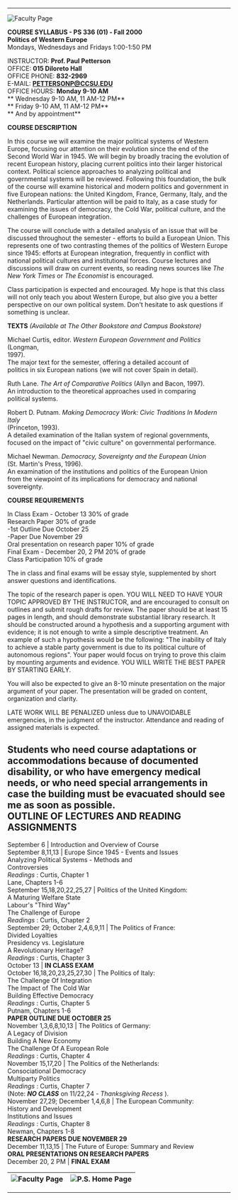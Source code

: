   
---  
![Faculty Page](fac.gif)

**COURSE SYLLABUS - PS 336 (01) - Fall 2000**  
**Politics of Western Europe**  
Mondays, Wednesdays and Fridays 1:00-1:50 PM  


INSTRUCTOR:  **Prof. Paul Petterson**  
OFFICE:   **015 Diloreto Hall**  
OFFICE PHONE:  **832-2969**  
E-MAIL:   **PETTERSONP@CCSU.EDU**  
OFFICE HOURS:  **Monday 9-10 AM**  
**               Wednesday 9-10 AM, 11 AM-12 PM**  
**               Friday 9-10 AM, 11 AM-12 PM**  
**               And by appointment**  


**COURSE DESCRIPTION**

In this course we will examine the major political systems of Western Europe,
focusing our attention on their evolution since the end of the Second World
War in 1945. We will begin by broadly tracing the evolution of recent European
history, placing current politics into their larger historical context.
Political science approaches to analyzing political and governmental systems
will be reviewed. Following this foundation, the bulk of the course will
examine historical and modern politics and government in five European
nations: the United Kingdom, France, Germany, Italy, and the Netherlands.
Particular attention will be paid to Italy, as a case study for examining the
issues of democracy, the Cold War, political culture, and the challenges of
European integration.

The course will conclude with a detailed analysis of an issue that will be
discussed throughout the semester \- efforts to build a European Union. This
represents one of two contrasting themes of the politics of Western Europe
since 1945: efforts at European integration, frequently in conflict with
national political cultures and institutional forces. Course lectures and
discussions will draw on current events, so reading news sources like _The New
York Times_ or _The Economist_ is encouraged.

Class participation is expected and encouraged. My hope is that this class
will not only teach you about Western Europe, but also give you a better
perspective on our own political system. Don't hesitate to ask questions if
something is unclear.  


**TEXTS** _(Available at The Other Bookstore and Campus Bookstore)_

Michael Curtis, editor. _Western European Government and Politics_ (Longman,  
    1997).   
    The major text for the semester, offering a detailed account of   
    politics in six European nations (we will not cover Spain in detail).

Ruth Lane. _The Art of Comparative Politics_ (Allyn and Bacon, 1997).  
        An introduction to the theoretical approaches used in comparing   
    political systems.

Robert D. Putnam. _Making Democracy Work: Civic Traditions In Modern Italy_  
    (Princeton, 1993).   
    A detailed examination of the Italian system of regional governments,   
    focused on the impact of "civic culture" on governmental performance.

Michael Newman. _Democracy, Sovereignty and the European Union_  
    (St. Martin's Press, 1996).   
    An examination of the institutions and politics of the European Union   
    from the viewpoint of its implications for democracy and national   
    sovereignty.   


**COURSE REQUIREMENTS**

In Class Exam - October 13             30% of grade  
Research Paper                         30% of grade  
    -1st Outline Due October 25   
    -Paper Due November 29   
Oral presentation on research paper    10% of grade  
Final Exam - December 20, 2 PM         20% of grade  
Class Participation                    10% of grade

The in class and final exams will be essay style, supplemented by short answer
questions and identifications.

The topic of the research paper is open. YOU WILL NEED TO HAVE YOUR TOPIC
APPROVED BY THE INSTRUCTOR, and are encouraged to consult on outlines and
submit rough drafts for review. The paper should be at least 15 pages in
length, and should demonstrate substantial library research. It should be
constructed around a hypothesis and a supporting argument with evidence; it is
not enough to write a simple descriptive treatment. An example of such a
hypothesis would be the following: "The inability of Italy to achieve a stable
party government is due to its political culture of autonomous regions". Your
paper would focus on trying to prove this claim by mounting arguments and
evidence. YOU WILL WRITE THE BEST PAPER BY STARTING EARLY.

You will also be expected to give an 8-10 minute presentation on the major
argument of your paper. The presentation will be graded on content,
organization and clarity.

LATE WORK WILL BE PENALIZED unless due to UNAVOIDABLE emergencies, in the
judgment of the instructor. Attendance and reading of assigned materials is
expected.

Students who need course adaptations or accommodations because of documented
disability, or who have emergency medical needs, or who need special
arrangements in case the building must be evacuated should see me as soon as
possible.  
  **OUTLINE OF LECTURES AND READING ASSIGNMENTS**  
---  
September 6 | Introduction and Overview of Course  
September 8,11,13 | Europe Since 1945 - Events and Issues  
  Analyzing Political Systems \- Methods and  
      Controversies   
_Readings_ : Curtis, Chapter 1  
          Lane, Chapters 1-6  
September 15,18,20,22,25,27 | Politics of the United Kingdom:  
  A Maturing Welfare State  
    Labour's "Third Way"   
        The Challenge of Europe   
_Readings_ : Curtis, Chapter 2  
September 29; October 2,4,6,9,11 | The Politics of France:  
  Divided Loyalties  
    Presidency vs. Legislature   
      A Revolutionary Heritage?   
_Readings_ : Curtis, Chapter 3  
October 13 | **IN CLASS EXAM**  
October 16,18,20,23,25,27,30 | The Politics of Italy:  
  The Challenge Of Integration  
    The Impact of The Cold War   
      Building Effective Democracy   
_Readings_ : Curtis, Chapter 5  
                    Putnam, Chapters 1-6   
**PAPER OUTLINE DUE OCTOBER 25**  
November 1,3,6,8,10,13 | The Politics of Germany:  
  A Legacy of Division  
  Building A New Economy  
    The Challenge Of A European Role   
_Readings_ : Curtis, Chapter 4  
November 15,17,20 | The Politics of the Netherlands:  
  Consociational Democracy  
  Multiparty Politics  
_Readings_ : Curtis, Chapter 7  
(Note: **_NO CLASS_** on 11/22,24 - _Thanksgiving Recess_ ).  
November 27,29; December 1,4,6,8 | The European Community:  
  History and Development  
    Institutions and Issues   
_Readings_ : Curtis, Chapter 8  
                     Newman, Chapters 1-8   
**RESEARCH PAPERS DUE NOVEMBER 29**  
December 11,13,15 | The Future of Europe: Summary and Review  
**ORAL PRESENTATIONS ON RESEARCH PAPERS**  
December 20, 2 PM | **FINAL EXAM**  
  
    
  ![Faculty Page](fac.gif) | ![P.S. Home Page](home.gif)  
---|---  
---

